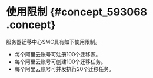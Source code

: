 # 使用限制 {#concept_593068 .concept}

服务器迁移中心SMC具有如下使用限制。

-   每个阿里云账号可注册100个迁移源。
-   每个阿里云账号可创建100个迁移任务。
-   每个阿里云账号可并发执行20个迁移任务。

